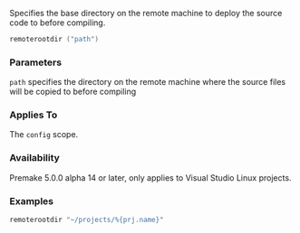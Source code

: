 Specifies the base directory on the remote machine to deploy the source code to before compiling.

```lua
remoterootdir ("path")
```

### Parameters ###

`path` specifies the directory on the remote machine where the source files will be copied to before compiling

### Applies To ###

The `config` scope.

### Availability ###

Premake 5.0.0 alpha 14 or later, only applies to Visual Studio Linux projects.

### Examples ###

```lua
remoterootdir "~/projects/%{prj.name}"
```
